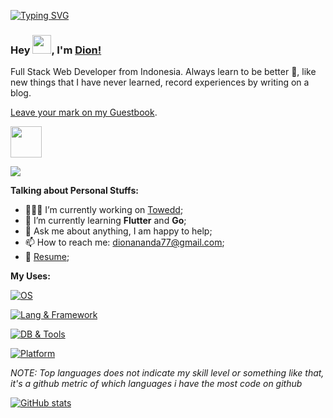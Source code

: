 <!-- Empty line needed before code block -->
<!--
<h3>

```javascript
const firstName = 'Dian'
const lastName = 'Ananda'

console.log(firstName, lastName)
Dian Ananda
```
</h3>
-->

[![Typing SVG](https://readme-typing-svg.herokuapp.com?size=12&duration=2000&color=F0DC4D&multiline=true&height=105&lines=const+firstName+%3D+'Dian';const+lastName+%3D+'Ananda';+;console.log(firstName%2C+lastName);Dian+Ananda)](https://git.io/typing-svg)
### Hey <!--👋--> <img src="https://raw.githubusercontent.com/MartinHeinz/MartinHeinz/master/wave.gif" width="30px">, I'm [Dion!](https://dianananda.vercel.app/)

Full Stack Web Developer from Indonesia. Always learn to be better 🚀, like new things that I have never learned, record experiences by writing on a blog.

[Leave your mark on my Guestbook](https://dianananda.vercel.app/guestbook).

<img src="https://media.giphy.com/media/mGcNjsfWAjY5AEZNw6/giphy.gif" width="50px" height="50px">

[![](https://komarev.com/ghpvc/?username=dionannd&color=000000)](https://github.com/dionannd?tab=repositories)

**Talking about Personal Stuffs:**

- 👨🏽‍💻 I’m currently working on [Towedd](https://towedd.com/);
- 🌱 I’m currently learning **Flutter** and **Go**; 
- 💬 Ask me about anything, I am happy to help;
- 📫 How to reach me: dionananda77@gmail.com;
- 📝 [Resume](https://dionannd.github.io/);

**My Uses:**

[![OS](https://skillicons.dev/icons?i=apple,windows,ubuntu)](https:#)

[![Lang & Framework](https://skillicons.dev/icons?i=ts,js,angular,md,nextjs,tailwind,express,nodejs,bun,laravel)](https:#)

[![DB & Tools](https://skillicons.dev/icons?i=postgresql,mysql,mongodb,figma,notion,vscode,postman,docker,git,neovim)](https:#)

[![Platform](https://skillicons.dev/icons?i=github,gitlab,bitbucket,vercel,netlify)](https:#)

*NOTE: Top languages does not indicate my skill level or something like that, it's a github metric of which languages i have the most code on github*

[![GitHub stats](https://github-readme-stats.vercel.app/api?username=dionannd&hide=contribs&show_icons=true&theme=tokyonight)](https://github.com/dionannd?tab=repositories)

